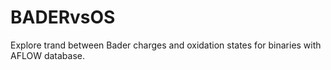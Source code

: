 # BADERvsOS
Explore trand between Bader charges and oxidation states for binaries with AFLOW database.
